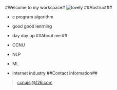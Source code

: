 #Welcome to my workspace#
![lovely](http://f.hiphotos.baidu.com/zhidao/pic/item/38dbb6fd5266d016840de4e7962bd40734fa35ec.jpg)
##Abstruct##
* c program algorithm
* good good lenrning
* day day up
##About me:##

* CCNU
* NLP
* ML
* Internet industry
##Contact information##

>ccnujsj@126.com
